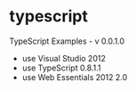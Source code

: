 typescript
==========

TypeScript Examples - v 0.0.1.0

- use Visual Studio 2012
- use TypeScript 0.8.1.1
- use Web Essentials 2012 2.0